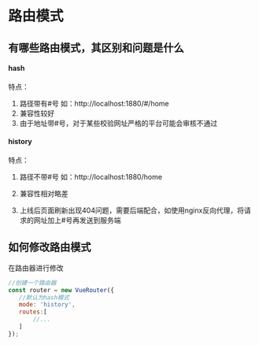 # 路由模式

## 有哪些路由模式，其区别和问题是什么

#### hash

特点：

1. 路径带有#号 如：http://localhost:1880/#/home
2. 兼容性较好
3. 由于地址带#号，对于某些校验网址严格的平台可能会审核不通过

#### history

特点：

1. 路径不带#号 如：http://localhost:1880/home

2. 兼容性相对略差

3. 上线后页面刷新出现404问题，需要后端配合，如使用nginx反向代理，将请求的网址加上#号再发送到服务端

## 如何修改路由模式

在路由器进行修改

```js
//创建一个路由器
const router = new VueRouter({
   //默认为hash模式
   mode: 'history',
   routes:[
       //...
   ]
});
```

